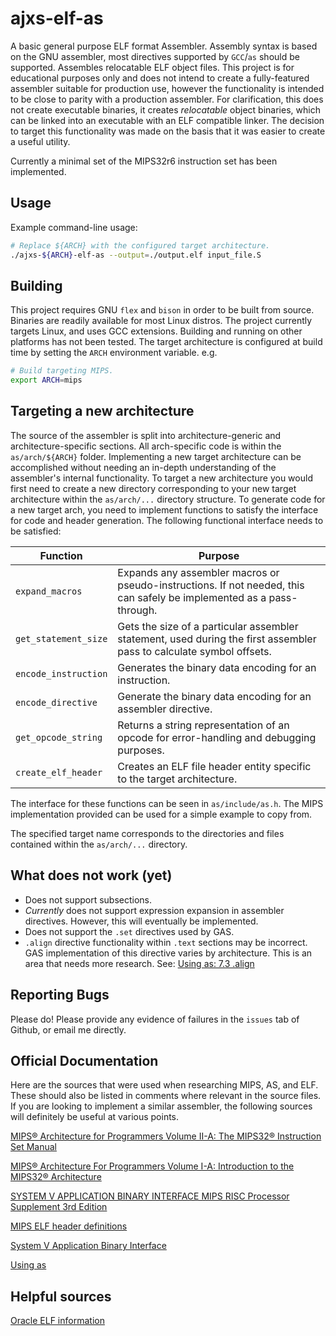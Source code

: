 
# ajxs-elf-as

A basic general purpose ELF format Assembler.
Assembly syntax is based on the GNU assembler, most directives supported by `GCC`/`as` should be supported. Assembles relocatable ELF object files.
This project is for educational purposes only and does not intend to create a fully-featured assembler suitable for production use, however the functionality is intended to be close to parity with a production assembler. For clarification, this does not create executable binaries, it creates *relocatable* object binaries, which can be linked into an executable with an ELF compatible linker. The decision to target this functionality was made on the basis that it was easier to create a useful utility.

Currently a minimal set of the MIPS32r6 instruction set has been implemented.


## Usage
Example command-line usage:

```bash
# Replace ${ARCH} with the configured target architecture.
./ajxs-${ARCH}-elf-as --output=./output.elf input_file.S
```

## Building
This project requires GNU `flex` and `bison` in order to be built from source. Binaries are readily available for most Linux distros.
The project currently targets Linux, and uses GCC extensions. Building and running on other platforms has not been tested.
The target architecture is configured at build time by setting the `ARCH` environment variable. e.g.

```bash
# Build targeting MIPS.
export ARCH=mips
```

## Targeting a new architecture
The source of the assembler is split into architecture-generic and architecture-specific sections. All arch-specific code is within the `as/arch/${ARCH}` folder. Implementing a new target architecture can be accomplished without needing an in-depth understanding of the assembler's internal functionality.
To target a new architecture you would first need to create a new directory corresponding to your new target architecture within the `as/arch/...` directory structure.
To generate code for a new target arch, you need to implement functions to satisfy the interface for code and header generation.
The following functional interface needs to be satisfied:

| Function | Purpose
|--|--|
|`expand_macros` |Expands any assembler macros or pseudo-instructions. If not needed, this can safely be implemented as a pass-through.|
|`get_statement_size`|Gets the size of a particular assembler statement, used during the first assembler pass to calculate symbol offsets.|
|`encode_instruction`|Generates the binary data encoding for an instruction.
|`encode_directive`|Generate the binary data encoding for an assembler directive.
|`get_opcode_string`|Returns a string representation of an opcode for error-handling and debugging purposes.
|`create_elf_header`|Creates an ELF file header entity specific to the target architecture.


The interface for these functions can be seen in `as/include/as.h`. The MIPS implementation provided can be used for a simple example to copy from.

The specified target name corresponds to the directories and files contained within the `as/arch/...` directory.


## What does not work (yet)
- Does not support subsections.
- *Currently* does not support expression expansion in assembler directives. However, this will eventually be implemented.
- Does not support the `.set` directives used by GAS.
- `.align` directive functionality within `.text` sections may be incorrect. GAS implementation of this directive varies by architecture. This is an area that needs more research. See: [Using as: 7.3 .align](https://sourceware.org/binutils/docs/as/Align.html)


## Reporting Bugs
Please do! Please provide any evidence of failures in the `issues` tab of Github, or email me directly.


## Official Documentation
Here are the sources that were used when researching MIPS, AS, and ELF. These should also be listed in comments where relevant in the source files.
If you are looking to implement a similar assembler, the following sources will definitely be useful at various points.


[MIPS® Architecture for Programmers Volume II-A: The MIPS32® Instruction Set Manual](https://s3-eu-west-1.amazonaws.com/downloads-mips/documents/MD00086-2B-MIPS32BIS-AFP-6.06.pdf)

[MIPS® Architecture For Programmers Volume I-A: Introduction to the MIPS32® Architecture](https://s3-eu-west-1.amazonaws.com/downloads-mips/documents/MD00082-2B-MIPS32INT-AFP-06.01.pdf)

[SYSTEM V APPLICATION BINARY INTERFACE MIPS RISC Processor Supplement 3rd Edition](https://www.linux-mips.org/pub/linux/mips/doc/ABI/psABI_mips3.0.pdf)

[MIPS ELF header definitions](https://dmz-portal.mips.com/wiki/MIPS_ELF_header_definitions)

[System V Application Binary Interface](http://www.sco.com/developers/gabi/2012-12-31/contents.html)

[Using as](https://sourceware.org/binutils/docs/as/index.html)

## Helpful sources

[Oracle ELF information](https://docs.oracle.com/cd/E23824_01/html/819-0690/chapter6-54839.html)
